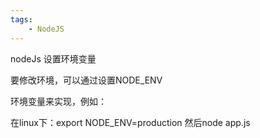 ```yaml
---
tags:
    - NodeJS
---
```


nodeJs 设置环境变量

要修改环境，可以通过设置NODE_ENV

环境变量来实现，例如：

在linux下：export NODE_ENV=production
然后node app.js





